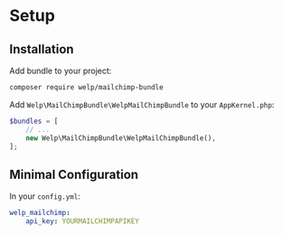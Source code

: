 # Setup

## Installation

Add bundle to your project:

```bash
composer require welp/mailchimp-bundle
```

Add `Welp\MailChimpBundle\WelpMailChimpBundle` to your `AppKernel.php`:

```php
$bundles = [
    // ...
    new Welp\MailChimpBundle\WelpMailChimpBundle(),
];
```

## Minimal Configuration

In your `config.yml`:

```yaml
welp_mailchimp:
    api_key: YOURMAILCHIMPAPIKEY
```
